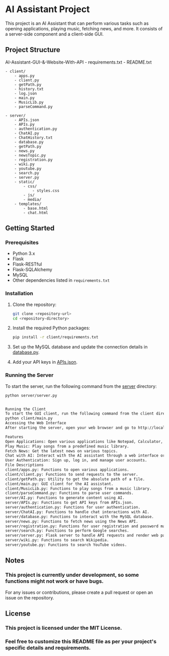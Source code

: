 # AI Assistant Project

This project is an AI Assistant that can perform various tasks such as opening applications, playing music, fetching news, and more. It consists of a server-side component and a client-side GUI.

## Project Structure

AI-Assistant-GUI-&-Website-With-API
    - requirements.txt
    - README.txt

    - client/
        - apps.py
        - client.py
        - getPath.py
        - history.txt
        - log.json
        - main.py
        - MusicLib.py
        - parseCommand.py

    - server/
        - APIs.json
        - APIs.py
        - authentication.py
        - ChatAI.py
        - ChatHistory.txt
        - database.py
        - getPath.py
        - news.py
        - newsTopic.py
        - registration.py
        - wiki.py
        - youtube.py
        - search.py
        - server.py
        - static/
            - css/
                - styles.css
            - js/
            - media/
        - templates/
            - base.html
            - chat.html

## Getting Started

### Prerequisites

- Python 3.x
- Flask
- Flask-RESTful
- Flask-SQLAlchemy
- MySQL
- Other dependencies listed in `requirements.txt`

### Installation

1. Clone the repository:
    ```sh
    git clone <repository-url>
    cd <repository-directory>
    ```

2. Install the required Python packages:
    ```sh
    pip install -r client/requirements.txt
    ```

3. Set up the MySQL database and update the connection details in [database.py](http://_vscodecontentref_/29).

4. Add your API keys in [APIs.json](http://_vscodecontentref_/30).

### Running the Server

To start the server, run the following command from the [server](http://_vscodecontentref_/31) directory:
```sh
python server/server.py


Running the Client
To start the GUI client, run the following command from the client directory:
python client/main.py
Accessing the Web Interface
After starting the server, open your web browser and go to http://localhost:5000 to access the web interface.

Features
Open Applications: Open various applications like Notepad, Calculator, Paint, etc.
Play Music: Play songs from a predefined music library.
Fetch News: Get the latest news on various topics.
Chat with AI: Interact with the AI assistant through a web interface or GUI client.
User Authentication: Sign up, log in, and manage user accounts.
File Descriptions
client/apps.py: Functions to open various applications.
client/client.py: Functions to send requests to the server.
client/getPath.py: Utility to get the absolute path of a file.
client/main.py: GUI client for the AI assistant.
client/MusicLib.py: Functions to play songs from a music library.
client/parseCommand.py: Functions to parse user commands.
server/AI.py: Functions to generate content using AI.
server/APIs.py: Functions to get API keys from APIs.json.
server/authentication.py: Functions for user authentication.
server/ChatAI.py: Functions to handle chat interactions with AI.
server/database.py: Functions to interact with the MySQL database.
server/news.py: Functions to fetch news using the News API.
server/registration.py: Functions for user registration and password management.
server/search.py: Functions to perform Google searches.
server/server.py: Flask server to handle API requests and render web pages.
server/wiki.py: Functions to search Wikipedia.
server/youtube.py: Functions to search YouTube videos.
```
## Notes
### This project is currently under development, so some functions might not work or have bugs.
For any issues or contributions, please create a pull request or open an issue on the repository.

## License
### This project is licensed under the MIT License.

### Feel free to customize this README file as per your project's specific details and requirements.